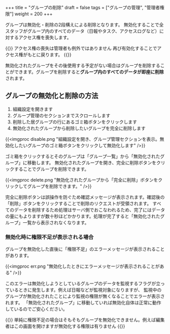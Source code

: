 +++
title = "グループの削除"
draft = false
tags = ["グループの管理", "管理者権限"]
weight = 200
+++


グループは無効化・削除の2段構えによる削除となります。
無効化することで全スタッフがグループ内のすべてのデータ（日報やタスク、アクセスログなど）に対するアクセス権を喪失します。

{{<alice pos="right" icon="here">}}
アクセス権の喪失は管理者も例外ではありません
再び有効化することでアクセス権がもとに戻ります。
{{</alice>}}

無効化されたグループをその後使用する予定がない場合はグループを削除することができます。グループを削除すると**グループ内のすべてのデータが即座に削除**されます。

## グループの無効化と削除の方法

1. 組織設定を開きます
1. グループ管理のセクションまでスクロールします
1. 削除した居グループの行にあるゴミ箱ボタンをクリックします
1. 無効化されたグループから削除したいグループを完全に削除します

{{<imgproc disable.png   "組織設定を開き、グループ管理セクションを表示。無効化したいグループのゴミ箱ボタンをクリックして無効化します" />}}

ゴミ箱をクリックするとそのグループは「グループ一覧」から「無効化されたグループ」に移動します。
無効化されたグループを開き、完全に削除ボタンをクリックすることでグループを削除できます。

{{<imgproc delete.png   "無効化されたグループから「完全に削除」ボタンをクリックしてグループを削除できます。" />}}

完全に削除ボタンは誤操作を防ぐため確認メッセージが表示されます。確認後の「削除」ボタンをクリックすることで削除のリクエストが受領されます。
すべてのデータを削除するため処理はサーバ側でおこなわれるため、完了にはデータの量にもよりますが数十秒ほどかかります。処理が完了すると「無効化されたグループ」一覧から表示されなくなります。

### 無効化時に権限不足が表示される場合

グループを無効化した直後に「権限不足」のエラーメッセージが表示されることがあります。

{{<imgproc err.png   "無効化したときにエラーメッセージが表示されることがある" />}}

このエラーは無効化しようとしているグループのデータを監視するフラグが立っているときに発生します。例えば日報などが監視対象になりますが、
監視中のグループが無効化されたことにより監視の権限が無くなることでエラーが表示されます。
「無効化されたグループ」に移動していれば無効化自体は正常に動作しているのでご安心ください。

{{<alice pos="right" icon="here">}}
単純に権限不足の場合はそもそもグループを無効化できません。例えば編集者はこの画面を開けますが無効化する権限は有りません
{{</alice>}}

